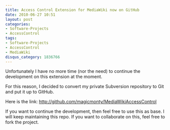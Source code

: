 ```yaml
---
title: Access Control Extension for MediaWiki now on GitHub
date: 2010-06-27 10:51
layout: post
categories:
- Software-Projects
- AccessControl
tags:
- Software-Projects
- AccessControl
- MediaWiki
disqus_category: 1836766
---
```


Unfortunately I have no more time (nor the need) to continue the development on this extension at the moment.

For this reason, I decided to convert my private Subversion repository to Git and put it up to GitHub.

Here is the link: <http://github.com/magicmonty/MediaWikiAccessControl>

If you want to continue the development, then feel free to use this as base. I will keep maintaining this repo. If you want to collaborate on this, feel free to fork the project.
